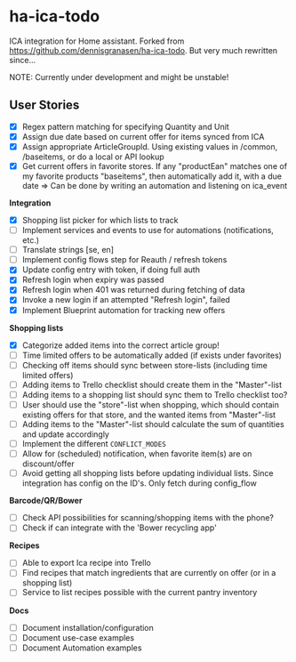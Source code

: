 # ha-ica-todo

ICA integration for Home assistant. 
Forked from https://github.com/dennisgranasen/ha-ica-todo. But very much rewritten since...

NOTE: Currently under development and might be unstable!


## User Stories

- [x] Regex pattern matching for specifying Quantity and Unit
- [x] Assign due date based on current offer for items synced from ICA
- [x] Assign appropriate ArticleGroupId. Using existing values in /common, /baseitems, or do a local or API lookup
- [x] Get current offers in favorite stores. If any "productEan" matches one of my favorite products "baseitems", then automatically add it, with a due date => Can be done by writing an automation and listening on ica_event

**Integration**
- [x] Shopping list picker for which lists to track
- [ ] Implement services and events to use for automations (notifications, etc.)
- [ ] Translate strings [se, en]
- [ ] Implement config flows step for Reauth / refresh tokens
- [x] Update config entry with token, if doing full auth
- [x] Refresh login when expiry was passed
- [x] Refresh login when 401 was returned during fetching of data
- [x] Invoke a new login if an attempted "Refresh login", failed
- [x] Implement Blueprint automation for tracking new offers

**Shopping lists**
- [x] Categorize added items into the correct article group!
- [ ] Time limited offers to be automatically added (if exists under favorites)
- [ ] Checking off items should sync between store-lists (including time limited offers)
- [ ] Adding items to Trello checklist should create them in the "Master"-list
- [ ] Adding items to a shopping list  should sync them to Trello checklist too?
- [ ] User should use the "store"-list when shopping, which should contain existing offers for that store, and the wanted items from "Master"-list
- [ ] Adding items to the "Master"-list should calculate the sum of quantities and update accordingly
- [ ] Implement the different `CONFLICT_MODES`
- [ ] Allow for (scheduled) notification, when favorite item(s) are on discount/offer
- [ ] Avoid getting all shopping lists before updating individual lists. Since integration has config on the ID's. Only fetch during config_flow

**Barcode/QR/Bower**
- [ ] Check API possibilities for scanning/shopping items with the phone?
- [ ] Check if can integrate with the 'Bower recycling app'

**Recipes**
- [ ] Able to export Ica recipe into Trello
- [ ] Find recipes that match ingredients that are currently on offer (or in a shopping list)
- [ ] Service to list recipes possible with the current pantry inventory

**Docs**
- [ ] Document installation/configuration
- [ ] Document use-case examples
- [ ] Document Automation examples
